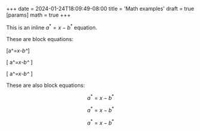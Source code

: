+++
date = 2024-01-24T18:09:49-08:00
title = 'Math examples'
draft = true
[params]
  math = true
+++

This is an inline $a^*=x-b^*$ equation.

These are block equations:

\[a^*=x-b^*\]

\[ a^*=x-b^* \]

\[
a^*=x-b^*
\]

These are also block equations:

$$a^*=x-b^*$$

$$ a^*=x-b^* $$

$$
a^*=x-b^*
$$